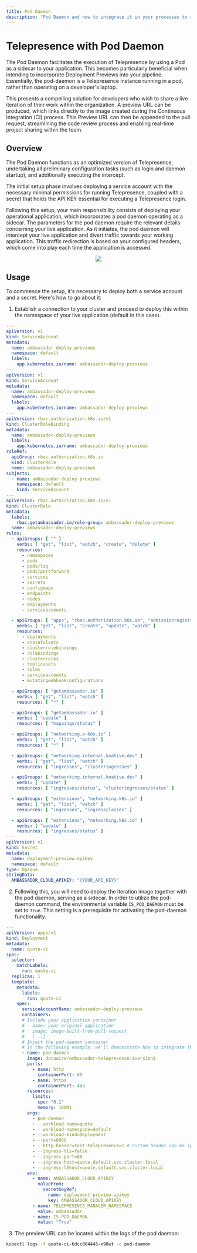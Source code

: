 ```yaml
---
title: Pod Daemon
description: "Pod Daemon and how to integrate it in your processes to run tests for your own environments and improve your CI/CD pipeline."
---
```


# Telepresence with Pod Daemon


The Pod Daemon facilitates the execution of Telepresence by using a Pod as a sidecar to your application. This becomes particularly beneficial when intending to incorporate Deployment Previews into your pipeline. Essentially, the pod-daemon is a Telepresence instance running in a pod, rather than operating on a developer's laptop.

This presents a compelling solution for developers who wish to share a live iteration of their work within the organization. A preview URL can be produced, which links directly to the image created during the Continuous Integration (CI) process. This Preview URL can then be appended to the pull request, streamlining the code review process and enabling real-time project sharing within the team.

## Overview

The Pod Daemon functions as an optimized version of Telepresence, undertaking all preliminary configuration tasks (such as login and daemon startup), and additionally executing the intercept.

The initial setup phase involves deploying a service account with the necessary minimal permissions for running Telepresence, coupled with a secret that holds the API KEY essential for executing a Telepresence login.

Following this setup, your main responsibility consists of deploying your operational application, which incorporates a pod daemon operating as a sidecar. The parameters for the pod daemon require the relevant details concerning your live application. As it initiates, the pod daemon will intercept your live application and divert traffic towards your working application. This traffic redirection is based on your configured headers, which come into play each time the application is accessed.

   <p align="center">
    <img src="../images/pod-daemon-overview.png" />
   </p>

## Usage

To commence the setup, it's necessary to deploy both a service account and a secret. Here's how to go about it:

1. Establish a connection to your cluster and proceed to deploy this within the namespace of your live application (default in this case).

  ```yaml
  ---
  apiVersion: v1
  kind: ServiceAccount
  metadata:
    name: ambassador-deploy-previews
    namespace: default
    labels:
      app.kubernetes.io/name: ambassador-deploy-previews
  ---
  apiVersion: v1
  kind: ServiceAccount
  metadata:
    name: ambassador-deploy-previews
    namespace: default
    labels:
      app.kubernetes.io/name: ambassador-deploy-previews
  ---
  apiVersion: rbac.authorization.k8s.io/v1
  kind: ClusterRoleBinding
  metadata:
    name: ambassador-deploy-previews
    labels:
      app.kubernetes.io/name: ambassador-deploy-previews
  roleRef:
    apiGroup: rbac.authorization.k8s.io
    kind: ClusterRole
    name: ambassador-deploy-previews
  subjects:
    - name: ambassador-deploy-previews
      namespace: default
      kind: ServiceAccount
  ---
  apiVersion: rbac.authorization.k8s.io/v1
  kind: ClusterRole
  metadata:
    labels:
      rbac.getambassador.io/role-group: ambassador-deploy-previews
    name: ambassador-deploy-previews
  rules:
    - apiGroups: [ "" ]
      verbs: [ "get", "list", "watch", "create", "delete" ]
      resources:
        - namespaces
        - pods
        - pods/log
        - pods/portforward
        - services
        - secrets
        - configmaps
        - endpoints
        - nodes
        - deployments
        - serviceaccounts

    - apiGroups: [ "apps", "rbac.authorization.k8s.io", "admissionregistration.k8s.io" ]
      verbs: [ "get", "list", "create", "update", "watch" ]
      resources:
        - deployments
        - statefulsets
        - clusterrolebindings
        - rolebindings
        - clusterroles
        - replicasets
        - roles
        - serviceaccounts
        - mutatingwebhookconfigurations

    - apiGroups: [ "getambassador.io" ]
      verbs: [ "get", "list", "watch" ]
      resources: [ "*" ]

    - apiGroups: [ "getambassador.io" ]
      verbs: [ "update" ]
      resources: [ "mappings/status" ]

    - apiGroups: [ "networking.x-k8s.io" ]
      verbs: [ "get", "list", "watch" ]
      resources: [ "*" ]

    - apiGroups: [ "networking.internal.knative.dev" ]
      verbs: [ "get", "list", "watch" ]
      resources: [ "ingresses", "clusteringresses" ]

    - apiGroups: [ "networking.internal.knative.dev" ]
      verbs: [ "update" ]
      resources: [ "ingresses/status", "clusteringresses/status" ]

    - apiGroups: [ "extensions", "networking.k8s.io" ]
      verbs: [ "get", "list", "watch" ]
      resources: [ "ingresses", "ingressclasses" ]

    - apiGroups: [ "extensions", "networking.k8s.io" ]
      verbs: [ "update" ]
      resources: [ "ingresses/status" ]
  ---
  apiVersion: v1
  kind: Secret
  metadata:
    name: deployment-preview-apikey
    namespace: default
  type: Opaque
  stringData:
    AMBASSADOR_CLOUD_APIKEY: "{YOUR_API_KEY}"

  ```

2. Following this, you will need to deploy the iteration image together with the pod daemon, serving as a sidecar. In order to utilize the pod-daemon command, the environmental variable `IS_POD_DAEMON` must be set to `True`. This setting is a prerequisite for activating the pod-daemon functionality.

  ```yaml
  ---
  apiVersion: apps/v1
  kind: Deployment
  metadata:
    name: quote-ci
  spec:
    selector:
      matchLabels:
        run: quote-ci
    replicas: 1
    template:
      metadata:
        labels:
          run: quote-ci
      spec:
        serviceAccountName: ambassador-deploy-previews
        containers:
        # Include your application container
        # - name: your-original-application
        #   image: image-built-from-pull-request
        #   [...]
        # Inject the pod-daemon container 
        # In the following example, we'll demonstrate how to integrate the pod-daemon container by intercepting the quote app
        - name: pod-daemon
          image: datawire/ambassador-telepresence:$version$
          ports:
            - name: http
              containerPort: 80
            - name: https
              containerPort: 443
          resources:
            limits:
              cpu: "0.1"
              memory: 100Mi
          args:
            - pod-daemon
            - --workload-name=quote
            - --workload-namespace=default
            - --workload-kind=Deployment
            - --port=8080
            - --http-header=test-telepresence=1 # Custom header can be specified
            - --ingress-tls=false
            - --ingress-port=80
            - --ingress-host=quote.default.svc.cluster.local
            - --ingress-l5host=quote.default.svc.cluster.local
          env:
            - name: AMBASSADOR_CLOUD_APIKEY
              valueFrom:
                secretKeyRef:
                  name: deployment-preview-apikey
                  key: AMBASSADOR_CLOUD_APIKEY
            - name: TELEPRESENCE_MANAGER_NAMESPACE
              value: ambassador
            - name: IS_POD_DAEMON
              value: "True"
  ```

3. The preview URL can be located within the logs of the pod daemon:

  ```bash
  kubectl logs -f quote-ci-6dcc864445-x98wt -c pod-daemon
  ```